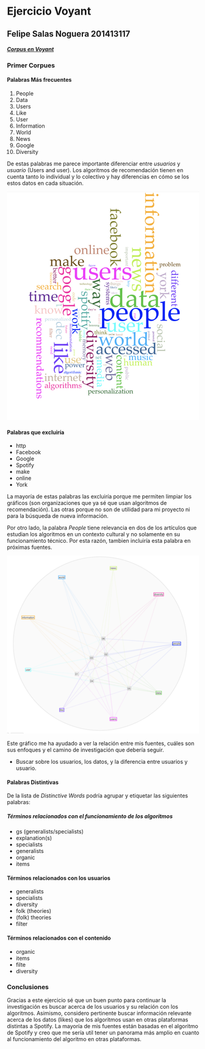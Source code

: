 # Ejercicio Voyant
## Felipe Salas Noguera 201413117

##### [Corpus en Voyant](https://voyant-tools.org/?corpus=0784602c6486c66d8231621d7e99809d&panels=cirrus,reader,trends,summary,contexts)

### Primer Corpues
#### Palabras Más frecuentes
1. People
2. Data
3. Users
4. Like
5. User
6. Information
7. World
8. News
9. Google
10. Diversity

De estas palabras me parece importante diferenciar entre *usuarios* y *usuario* (Users and user). Los algoritmos de recomendación tienen en cuenta tanto lo individual y lo colectivo y hay diferencias en cómo se los estos datos en cada situación.

![Nube de Palabras corpus1](imgs/voyant/cloud20032021.png)

#### Palabras que excluiría

* http
* Facebook
* Google
* Spotify
* make
* online
* York

La mayoría de estas palabras las excluiría porque me permiten limpiar los gráficos (son organizaciones que ya sé que usan algoritmos de recomendación). Las otras porque no son de utilidad para mi proyecto ni para la búsqueda de nueva información.

Por otro lado, la palabra *People* tiene relevancia en dos de los artículos que estudian los algoritmos en un contexto cultural y no solamente en su funcionamiento técnico. Por esta razón, tambien incluiría esta palabra en próximas fuentes.

![Mandala palabras más usadas](imgs/voyant/mandala20032021.png)

Este gráfico me ha ayudado a ver la relación entre mis fuentes, cuáles son sus enfoques y el camino de investigación que debería seguir. 

* Buscar sobre los usuarios, los datos, y la diferencia entre usuarios y usuario.



#### Palabras Distintivas

De la lista de *Distinctive Words* podría agrupar y etiquetar las siguientes palabras:

##### Términos relacionados con el funcionamiento de los algoritmos

* gs (generalists/specialists)
* explanation(s)
* specialists
* generalists
* organic
* items

#### Términos relacionados con los usuarios

* generalists
* specialists
* diversity
* folk (theories)
* (folk) theories
* filter

#### Términos relacionados con el contenido

* organic
* items
* filte
* diversity

### Conclusiones

Gracias a este ejercicio sé que un buen punto para continuar la investigación es buscar acerca de los usuarios y su relación con los algoritmos. Asimismo, considero pertinente buscar información relevante acerca de los datos (likes) que los algoritmos usan en otras plataformas distintas a Spotify. La mayoría de mis fuentes están basadas en el algoritmo de Spotify y creo que me sería util tener un panorama más amplio en cuanto al funcionamiento del algoritmo en otras plataformas.
